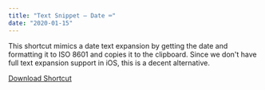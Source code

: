 ```yaml
---
title: "Text Snippet — Date ⌨️"
date: "2020-01-15"
---
```


This shortcut mimics a date text expansion by getting the date and formatting it to ISO 8601 and copies it to the clipboard. Since we don't have full text expansion support in iOS, this is a decent alternative.

<a class="btn btn-primary" href="https://www.icloud.com/shortcuts/526a574e3e564442a4afd981f26680dd" target="_blank" rel="nofollow noopener noreferrer">Download Shortcut</a>


